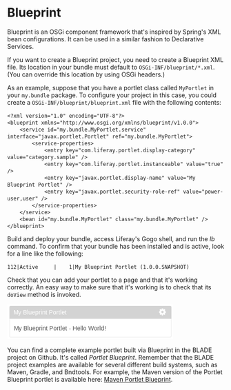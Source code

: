 # Blueprint

Blueprint is an OSGi component framework that's inspired by Spring's XML bean
configurations. It can be used in a similar fashion to Declarative Services.

If you want to create a Blueprint project, you need to create a Blueprint XML
file. Its location in your bundle must default to `OSGi-INF/blueprint/*.xml`.
(You can override this location by using OSGi headers.)

As an example, suppose that you have a portlet class called `MyPortlet` in your
`my.bundle` package. To configure your project in this case, you could create a
`OSGi-INF/blueprint/blueprint.xml` file with the following contents:

    <?xml version="1.0" encoding="UTF-8"?>
    <blueprint xmlns="http://www.osgi.org/xmlns/blueprint/v1.0.0">
        <service id="my.bundle.MyPortlet.service" interface="javax.portlet.Portlet" ref="my.bundle.MyPortlet">
            <service-properties>
                <entry key="com.liferay.portlet.display-category" value="category.sample" />
                <entry key="com.liferay.portlet.instanceable" value="true" />
                <entry key="javax.portlet.display-name" value="My Blueprint Portlet" /> 
                <entry key="javax.portlet.security-role-ref" value="power-user,user" />
            </service-properties>
        </service>
        <bean id="my.bundle.MyPortlet" class="my.bundle.MyPortlet" />
    </blueprint> 

Build and deploy your bundle, access Liferay's Gogo shell, and run the *lb*
command. To confirm that your bundle has been installed and is active, look for
a line like the following:

    112|Active     |    1|My Blueprint Portlet (1.0.0.SNAPSHOT)

Check that you can add your portlet to a page and that it's working correctly.
An easy way to make sure that it's working is to check that its `doView` method
is invoked.

![In the example above, the portlet was added to the *category.sample* category. When added to a Liferay page, the portlet displays the text *My Blueprint Portlet - Hello World*.](../../images/my-blueprint-portlet.png)

You can find a complete example portlet built via Blueprint in the BLADE project
on Github. It's called *Portlet Blueprint*. Remember that the BLADE project
examples are available for several different build systems, such as Maven,
Gradle, and Bndtools. For example, the Maven version of the Portlet Blueprint
portlet is available here:
[Maven Portlet Blueprint](https://github.com/rotty3000/blade/tree/master/maven/blade.portlet.blueprint).
